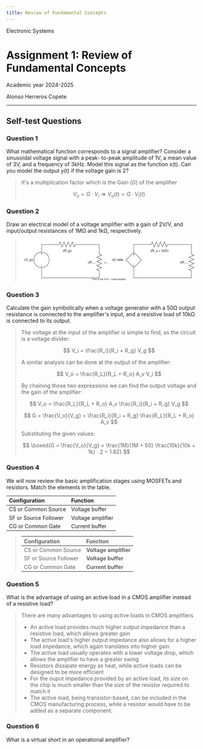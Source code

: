 ```yaml
---
title: Review of Fundamental Concepts
---
```


<style>
:root {
    --markdown-font-family: "Times New Roman", Times, serif;
    --markdown-font-size: 10.5pt;
}
</style>

<p class="supt1 center">Electronic Systems</p>

# Assignment 1: Review of Fundamental Concepts

<p class="subt2 center">
Academic year 2024-2025
</p>
<p class="subt2 center">
Alonso Herreros Copete
</p>

---

## Self-test Questions

### Question 1
What mathematical function corresponds to a signal amplifier? Consider a sinusoidal voltage signal
with a peak- to-peak amplitude of 1V, a mean value of 3V, and a frequency of 3kHz. Model this signal
as the function x(t). Can you model the output y(t) if the voltage gain is 2?

> It's a multiplication factor which is the Gain ($G$) of the amplifier
>
> $$V_o = G · V_i ⇒ V_o(t) = G · V_i(t)$$

### Question 2
Draw an electrical model of a voltage amplifier with a gain of 2V/V, and input/output resistances of
1MΩ and 1kΩ, respectively.

> ![alt](figures/fig1.2.drawio.svg)

### Question 3
Calculate the gain symbolically when a voltage generator with a 50Ω output resistance is connected
to the amplifier's input, and a resistive load of 10kΩ is connected to its output.

>
> The voltage at the input of the amplifier is simple to find, as the circuit is a voltage divider:
>
> $$
> V_i = \frac{R_i}{R_i + R_g} V_g
> $$
>
> A similar analysis can be done at the output of the amplifier:
>
> $$
> V_o = \frac{R_L}{R_L + R_o} A_v V_i
> $$
>
> By chaining those two expressions we can find the output voltage and the gain of the amplifier:
>
> $$
> V_o = \frac{R_L}{R_L + R_o} A_v \frac{R_i}{R_i + R_g} V_g
> $$
>
> $$
> G = \frac{V_o}{V_g} = \frac{R_i}{R_i + R_g} \frac{R_L}{R_L + R_o} A_v
> $$
>
> Substituting the given values:
>
> $$
> \boxed{G = \frac{V_o}{V_g} = \frac{1M}{1M + 50} \frac{10k}{10k + 1k} · 2 = 1.82}
> $$

### Question 4
We will now review the basic amplification stages using MOSFETs and resistors. Match the elements in
the table.

| Configuration         | Function          |
| :-------------------- | :---------------- |
| CS or Common Source   | Voltage buffer    |
| SF or Source Follower | Voltage amplifier |
| CG or Common Gate     | Current buffer    |

>
> | Configuration         | Function              |
> | :-------------------- | :-------------------- |
> | CS or Common Source   | **Voltage amplifier** |
> | SF or Source Follower | **Voltage buffer**    |
> | CG or Common Gate     | **Current buffer**    |

### Question 5
What is the advantage of using an active load in a CMOS amplifier instead of a resistive load?

> There are many advantages to using active loads in CMOS amplifiers
>
> * An active load provides much higher output impedance than a resistive load, which allows greater
>   gain
> * The active load's higher output impedance also allows for a higher load impedance, which again
>   translates into higher gain
> * The active load usually operates with a lower voltage drop, which allows the amplifier to have a
>   greater swing
> * Resistors dissipate energy as heat, while active loads can be designed to be more efficient
> * For the ouput impedance provided by an active load, its size on the chip is much smaller than the
>   size of the resistor required to match it
> * The active load, being transistor-based, can be included in the CMOS manufacturing process, while
>   a resistor would have to be added as a separate component.

### Question 6
What is a virtual short in an operational amplifier?
